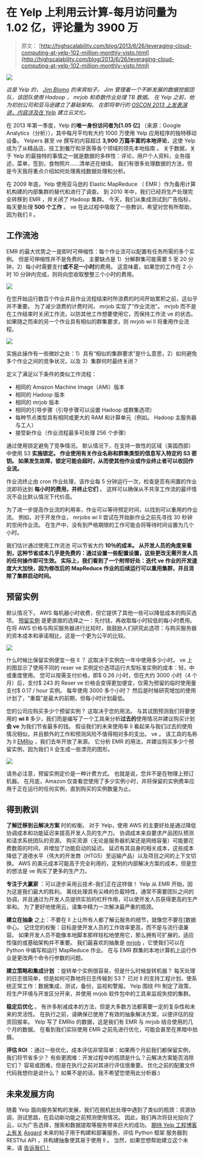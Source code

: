 # 在 Yelp 上利用云计算-每月访问量为 1.02 亿，评论量为 3900 万

> 原文： [http://highscalability.com/blog/2013/6/26/leveraging-cloud-computing-at-yelp-102-million-monthly-visto.html](http://highscalability.com/blog/2013/6/26/leveraging-cloud-computing-at-yelp-102-million-monthly-visto.html)

![](img/f8bad06a01e3b7dcfc5004dec36459bf.png)

*这是 Yelp 的， [Jim Blomo](https://twitter.com/jimblomo) 的来宾帖子。 Jim 管理着一个不断发展的数据挖掘团队，该团队使用 Hadoop ， mrjob 和奇数作业处理 TB 数据。 在 Yelp 之前，他为初创公司和亚马逊建立了基础架构。* *在即将举行的 [OSCON 2013 上发表演讲，内容涉及在 Yelp](http://www.oscon.com/oscon2013/public/schedule/detail/29387) 建立云文化。*

在 2013 年第一季度，Yelp 的**唯一身份访问者为[1.05 亿]** （来源：Google Analytics（分析）），其中每月平均有大约 1000 万使用 Yelp 应用程序的独特移动设备。 Yelpers 甚至 ve 撰写的内容超过 **3,900 万篇丰富的本地评论**，这使 Yelp 成为了从精品店，技工到餐厅和牙医等各个领域的领先本地指南 。 关于数据，关于 Yelp 的最独特的事情之一就是数据的多样性：评论，用户个人资料，业务描述，菜单，签到，食物照片……清单还在继续。 我们有很多处理数据的方法，但是今天我将重点介绍如何处理离线数据处理和分析。

在 2009 年底，Yelp 使用亚马逊的 Elastic MapReduce （ EMR ）作为备用计算机构建的内部集群的替代和进行了调查。 到 2010 年中，我们已经将生产处理完全转移到 EMR ，并关闭了 Hadoop 集群。 今天，我们从集成测试到广告指标，每天要处理 **500 个工作** 。 ve 在此过程中吸取了一些教训，希望对您有所帮助，因为我们 ll 。

## 工作流池

EMR 的最大优势之一是即时可伸缩性：每个作业流可以配置有任务所需的多个实例。 但是可伸缩性并不是免费的。 主要缺点是 1）分解群集可能需要 5 至 20 分钟，2）每小时需要支付**或不足一小时**的费用。 这意味着，如果您的工作在 2 小时 10 分钟内完成，则将向您收取整整三个小时的费用。

![](img/9edb1d9f3836bf33e890aa110760b6b4.png) 

在您开始运行数百个作业并且作业流程结束时所浪费的时间开始累积之前，这似乎并不重要。 为了减少浪费的计费时间， mrjob 实现了“作业流池”。 mrjob 而不是在工作结束时关闭工作流，以防其他工作想要使用它，而保持工作流 ve 的状态。 如果随之而来的另一个作业具有相似的群集要求，则 mrjob wi ll 将重用作业流程。

![](img/06ca7b6e6bb2098fceb4d0e2637dce6a.png) 

实施此操作有一些微妙之处：1）具有“相似的集群要求”是什么意思，2）如何避免多个作业之间的竞争状况，以及 3）集群何时最终关闭？

定义了满足以下条件的类似工作流程：

*   相同的 Amazon Machine Image（AMI）版本
*   相同的 Hadoop 版本
*   相同的 mrjob 版本
*   相同的引导步骤（引导步骤可以设置 Hadoop 或群集选项）
*   每种节点类型具有相同或更大的 RAM 和计算单元（例如。 Hadoop 主服务器与工人）
*   接受新作业（作业流程最多可处理 256 个步骤）

通过使用锁定避免了竞争情况。 默认情况下，在支持一致性的区域（美国西部）中使用 S3 **实施锁定。 作业使用有关作业名称和群集类型的信息写入特定的 S3 密钥。 如果发生故障，锁定可能会超时，从而使其他作业或作业终止者可以收回作业流。**

作业流终止由 cron 作业处理，该作业每 5 分钟运行一次，检查是否有闲置的作业流即将达到 **每小时的费用，并终止它们** 。 这样可以确保从不共享工作流的最坏情况不会比默认情况下代价高。

为了进一步提高作业流的利用率，作业可以等待预定时间，以找到可以重用的作业流。 例如，对于开发作业， mrjobs wi ll 尝试在开始新作业之前先寻找 30 秒钟的空闲作业流。 在生产中，没有到严格期限的工作可能会将等待时间设置为几个小时。

我们估计通过使用工作流池 可以节省大约 **10％的成本。 从开发人员的角度来看到，这种节省成本几乎是免费的：通过设置一些配置设置，这些更改无需开发人员的任何操作即可生效。 实际上，我们看到了一个附带好处：迭代 ve 作业的开发速度大大加快，因为修改后的 MapReduce 作业的后续运行可以重用集群，并且消除了集群启动时间。**

## 预留实例

默认情况下， AWS 每机器小时收费，但它提供了其他一些可以降低成本的购买选项。 [预留实例](http://aws.amazon.com/ec2/reserved-instances/) 是更直接的选择之一：先付钱，再收取每小时较低的每小时费用。 在将 AWS 价格与购买服务器进行比较时，我鼓励人们研究此选项：与购买服务器的资本成本和承诺相比，这是一个更为公平的比较。

![](img/c0f7f8cc00a9bc77a6026caa87b28c44.png) 

什么时候比保留实例便宜一些 ll ？ 这取决于实例在一年中使用多少小时。 ve 上的图显示了使用不同的 reser ve 实例定价选项运行大型标准实例的成本：轻，中或重度使用。 您可以按需支付价格，即$ 0.26 /小时，但在大约 3000 小时（4 个月）后，支付$ 243 的 Reser ve 价格会变得更加便宜，仅需为预留的临时使用量支付$ 0.17 / hour 实例。 每年使用 3000 多个小时？ 然后是时候研究增加的使用计划了，“重载”是最大的前期，但每小时计划最低。

您的公司应购买多少个预留实例？ 这取决于您的用法。 与其试图预测我们将要使用的 **wi ll** 多少，我们而是编写了一个工具来分析**过去的**使用情况并建议购买计划 **会 ve** 为我们节省最多的钱。 假设我们的未来使用率 ll 看起来与我们过去的使用情况相似，并且额外的工作和预测风险不值得相对多的支出。 ve 。 该工具的名称为 ll [EMRio](https://github.com/Yelp/EMRio) ，我们去年开放了来源。 它分析 EMR 的用法，并建议购买多少个预留实例，因为我们 ll 会生成一些漂亮的图形。

![](img/0ab080d5917c053ed97f8311b519beb9.png) 

请务必注意，预留实例定价是一种计费方式。 也就是说，您并不是在物理上预订机器。 在月底，Amazon 仅查看您使用了多少实例小时，并将保留的实例费率应用于正在运行的任何实例，直到购买的实例数量为止。

## 得到教训

**了解迁移到云解决方案** 时的权衡。 对于 Yelp，使用 AWS 的主要好处是通过降低协调成本和功能延迟来提高开发人员的生产力。 协调成本来自要求产品团队预测和请求系统团队的资源。 购买资源（无论是服务器机架还是网络容量）可能要花费数周的时间，并增加了功能启动的延迟。 延迟有其自身的相关成本，这些成本降低了道德水平（伟大的开发商（HTG5）至运输产品）以及项目之间的上下文切换。 AWS 的美元成本可能高于完全利用的，定制的内部解决方案的成本，但是您的想法是 ve 购买了更多的生产力。

**专注于大赢家** ：可以逐步采用云技术-我们正在这样做！ Yelp 从 EMR 开始，因为这是我们最大的胜利。 离线处理具有尖峰的负载特性，通常不需要团队之间的协调，并且通过为开发人员提供实验的杠杆作用，可以使开发人员获得更高的生产率和。 为了更好地使用云，请集中精力一次解决最严重的瓶颈。

**建立在抽象** 之上：不要在 ll 上让所有人都了解云服务的细节，就像您不要在[数据中心。 记住您的权衡：目标是使开发人员的工作效率更高，而不是与流行语兼容。 如果开发人员不能像本地脚本那样轻松地使用它，那么拥有可扩展的，适应性强的或基础架构并不重要。 我们最喜欢的抽象是 [mrjob](https://github.com/Yelp/mrjob) ，它使我们可以在 Python 中编写和运行 MapReduce 作业。 在与 EMR 群集的本地计算机上运行作业是更改两个命令行参数的问题。

**建立策略和集成计划** ：旋转单个实例很容易，但是什么时候旋转机器？ 每天处理的日志很简单，但是如何可靠地将日志传输到 S3？ 已对 ll 的支持工程计划，使系统正常工作：数据集成，测试，备份，监视和警报。 Yelp 围绕 PII 制定了政策，将生产环境与开发区分开来，并使用 mrjob 软件包中的工具来监视失控的集群。

**稳定后优化** 。 有许多削减成本的方法，但是大多数方法都需要一定的复杂性和未来的灵活性。 在执行之前，请确保已使用了有效的抽象解决方案，以便评估的投资回报率。 Yelp 写了 EMRio 的数据，这是我们有 EMR 与 mrjob 结合使用的几个月的数据。 在看到我们实际使用 EMR 之前先进行优化，可能会甚至在黑暗中拍摄。

**评估 ROI** ：通过一些优化，成本评估非常简单：如果两个月前我们都保留实例，我们将节省多少？ 有些更困难：开发过程中的瓶颈是什么？云解决方案能否消除它们？ 容易或困难，但是在执行之前对其进行评估很重要。 优化之前的配置文件代码我想你是说什么？ 如果不是的话，我不希望您使用此分析器:)

## 未来发展方向

随着 Yelp 面向服务架构的发展，我们在脱机批处理中遇到了类似的瓶颈：资源协调，测试思路，在启动新功能之前预测使用情况。 因此，我们再次将目光投向了云，以为广告选择，搜索和数据提取等服务带来巨大的成功。 [期待 Yelp 工程博客上有关](http://engineeringblog.yelp.com/) [Asgard](http://netflix.github.io/asgard/) 未来的帖子用于构建和部署服务，评估 Python 框架 服务器到 RESTful API ，并构建抽象使其易于使用 ll 。 当然，如果您想帮助建立这个未来，请 [告诉我们！](http://www.yelp.com/careers)